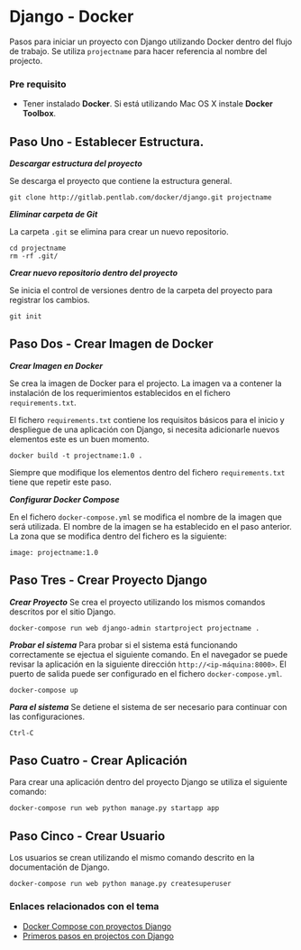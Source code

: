 Django - Docker
====================

Pasos para iniciar un proyecto con Django utilizando Docker dentro del flujo de trabajo. Se utiliza `projectname` para hacer referencia al nombre del projecto.

### Pre requisito

* Tener instalado **Docker**. Si está utilizando Mac OS X instale **Docker Toolbox**.

## Paso Uno - Establecer Estructura.

**_Descargar estructura del proyecto_**

Se descarga el proyecto que contiene la estructura general.
```
git clone http://gitlab.pentlab.com/docker/django.git projectname
```

**_Eliminar carpeta de Git_**

La carpeta `.git` se elimina para crear un nuevo repositorio.

```
cd projectname
rm -rf .git/
```

**_Crear nuevo repositorio dentro del proyecto_**

Se inicia el control de versiones dentro de la carpeta del proyecto para registrar los cambios.

```
git init
```

## Paso Dos - Crear Imagen de Docker

**_Crear Imagen en Docker_**

Se crea la imagen de Docker para el projecto. La imagen va a contener la instalación de los requerimientos establecidos en el fichero `requirements.txt`.

El fichero `requirements.txt` contiene los requisitos básicos para el inicio y despliegue de una aplicación con Django, si necesita adicionarle nuevos elementos este es un buen momento.

```
docker build -t projectname:1.0 .
```

Siempre que modifique los elementos dentro del fichero `requirements.txt` tiene que repetir este paso.


**_Configurar Docker Compose_**

En el fichero `docker-compose.yml` se modifica el nombre de la imagen que será utilizada. El nombre de la imagen se ha establecido en el paso anterior. La zona que se modifica dentro del fichero es la siguiente:
```
image: projectname:1.0
```

## Paso Tres - Crear Proyecto Django

**_Crear Proyecto_**
Se crea el proyecto utilizando los mismos comandos descritos por el sitio Django.
```
docker-compose run web django-admin startproject projectname .
```

**_Probar el sistema_**
Para probar si el sistema está funcionando correctamente se ejectua el siguiente comando. En el navegador se puede revisar la aplicación en la siguiente dirección `http://<ip-máquina:8000>`. El puerto de salida puede ser configurado en el fichero `docker-compose.yml`.
```
docker-compose up
```

**_Para el sistema_**
Se detiene el sistema de ser necesario para continuar con las configuraciones.
```
Ctrl-C
```

## Paso Cuatro - Crear Aplicación

Para crear una aplicación dentro del proyecto Django se utiliza el siguiente comando:
```
docker-compose run web python manage.py startapp app
```

## Paso Cinco - Crear Usuario

Los usuarios se crean utilizando el mismo comando descrito en la documentación de Django.
```
docker-compose run web python manage.py createsuperuser
```

### Enlaces relacionados con el tema

* <a target="_blank" href="https://docs.docker.com/compose/django/">Docker Compose con proyectos Django</a>
* <a target="_blank" href="https://docs.djangoproject.com/es/1.9/intro/tutorial01/">Primeros pasos en projectos con Django</a>